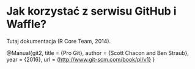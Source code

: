 # Jak korzystać z serwisu GitHub i Waffle?



Tutaj dokumentacja (R Core Team, 2014).
 
 
 
 
 @Manual{git2,
  title = {Pro Git},
  author = {Scott Chacon and Ben Straub},
  year = {2016},
  url = {http://www.git-scm.com/book/pl/v1}
}



